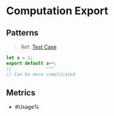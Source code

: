 # Computation Export

## Patterns

> Ref:
> [Test Case](../../../../../docs/relation/export.md#default-export-identifier-and-assignment-expressions)

```js
let a = 1;
export default a++;
//             ^^^
// Can be more complicated
```

## Metrics

* #Usage%
